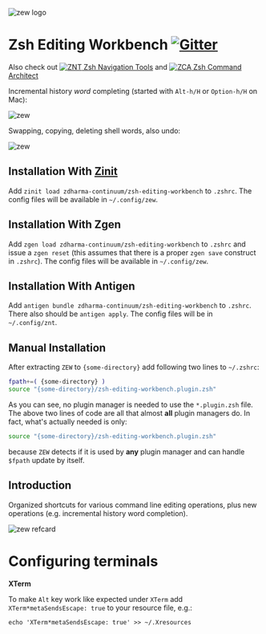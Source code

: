 ![zew logo](http://imageshack.com/a/img924/5479/AiIW6X.gif)

# Zsh Editing Workbench [![Gitter][gitter-image]][gitter-link]

Also check out
[![ZNT](http://imageshack.com/a/img910/3618/oDHnuR.png) Zsh Navigation Tools](https://github.com/zdharma-continuum/zsh-navigation-tools)
and
[![ZCA](http://imageshack.com/a/img911/8084/qSpO8a.png) Zsh Command Architect](https://github.com/zdharma-continuum/zsh-cmd-architect)

Incremental history _word_ completing (started with `Alt-h/H` or `Option-h/H` on Mac):

![zew](http://imageshack.com/a/img907/1065/lJmzII.gif)

Swapping, copying, deleting shell words, also undo:

![zew](http://imageshack.com/a/img908/7765/zpdjOK.gif)

## Installation With [Zinit](https://github.com/zdharma-continuum/zinit)

Add `zinit load zdharma-continuum/zsh-editing-workbench` to `.zshrc`. The config files will be available in
`~/.config/zew`.

## Installation With Zgen

Add `zgen load zdharma-continuum/zsh-editing-workbench` to `.zshrc` and issue a `zgen reset` (this assumes that there is
a proper `zgen save` construct in `.zshrc`). The config files will be available in `~/.config/zew`.

## Installation With Antigen

Add `antigen bundle zdharma-continuum/zsh-editing-workbench` to `.zshrc`. There also should be `antigen apply`. The
config files will be in `~/.config/znt`.

## Manual Installation

After extracting `ZEW` to `{some-directory}` add following two lines to `~/.zshrc`:

```zsh
fpath+=( {some-directory} )
source "{some-directory}/zsh-editing-workbench.plugin.zsh"
```

As you can see, no plugin manager is needed to use the `*.plugin.zsh` file. The above two lines of code are all that
almost **all** plugin managers do. In fact, what's actually needed is only:

```zsh
source "{some-directory}/zsh-editing-workbench.plugin.zsh"
```

because `ZEW` detects if it is used by **any** plugin manager and can handle `$fpath` update by itself.

## Introduction

Organized shortcuts for various command line editing operations, plus new operations (e.g. incremental history word
completion).

![zew refcard](http://imageshack.com/a/img922/1959/4gXU1R.png)

# Configuring terminals

**XTerm**

To make `Alt` key work like expected under `XTerm` add `XTerm*metaSendsEscape: true` to your resource file, e.g.:

```
echo 'XTerm*metaSendsEscape: true' >> ~/.Xresources
```

[gitter-image]: https://badges.gitter.im/zdharma-continuum/community.svg
[gitter-link]: https://gitter.im/zdharma-continuum/community
